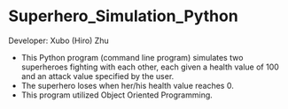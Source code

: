 # Superhero_Simulation_Python
Developer: Xubo (Hiro) Zhu

- This Python program (command line program) simulates two superheroes fighting with each other, each given a health value of 100 and an attack value specified by the user. 
- The superhero loses when her/his health value reaches 0. 
- This program utilized Object Oriented Programming. 
